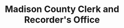 ---
layout: repo
title: "Madison County Clerk and Recorder's Office"
id: 16500
permalink: repos/16500/
---